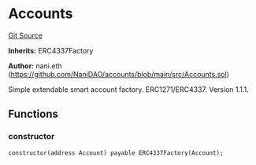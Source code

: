 # Accounts
[Git Source](https://github.com/NaniDAO/accounts/blob/2b176650c1c7dc3fb29490114f14dad2292d0d08/src/Accounts.sol)

**Inherits:**
ERC4337Factory

**Author:**
nani.eth (https://github.com/NaniDAO/accounts/blob/main/src/Accounts.sol)

Simple extendable smart account factory. ERC1271/ERC4337. Version 1.1.1.


## Functions
### constructor


```solidity
constructor(address Account) payable ERC4337Factory(Account);
```

